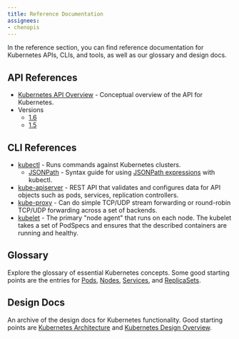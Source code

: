 ```yaml
---
title: Reference Documentation
assignees:
- chenopis
---
```


In the reference section, you can find reference documentation for Kubernetes APIs, CLIs, and tools, as well as our glossary and design docs. 

## API References

* [Kubernetes API Overview](/docs/concepts/overview/kubernetes-api/) - Conceptual overview of the API for Kubernetes.
* Versions
  * [1.6](/docs/api-reference/v1.6/)
  * [1.5](/docs/api-reference/v1.5/)

## CLI References

* [kubectl](/docs/user-guide/kubectl-overview/) - Runs commands against Kubernetes clusters.
    * [JSONPath](/docs/user-guide/jsonpath/) - Syntax     guide for using [JSONPath expressions](http://goessner.net/articles/JsonPath/) with kubectl.
* [kube-apiserver](/docs/admin/kube-apiserver/) - REST API that validates and configures data for API objects such as  pods, services, replication controllers.
* [kube-proxy](/docs/admin/kube-proxy/) - Can do simple TCP/UDP stream forwarding or round-robin TCP/UDP forwarding across a set of backends.
* [kubelet](/docs/admin/kubelet/) - The primary "node agent" that runs on each node. The kubelet takes a set of PodSpecs and ensures that the described containers are running and healthy.

## Glossary

Explore the glossary of essential Kubernetes concepts. Some good starting points are the entries for [Pods](/docs/concepts/workloads/pods/pod/), [Nodes](/docs/concepts/nodes/node/), [Services](/docs/concepts/services-networking/service/), and [ReplicaSets](/docs/concepts/workloads/controllers/replicaset/).

## Design Docs

An archive of the design docs for Kubernetes functionality. Good starting points are [Kubernetes Architecture](https://github.com/kubernetes/community/blob/master/contributors/design-proposals/architecture.md) and [Kubernetes Design Overview](https://github.com/kubernetes/kubernetes/tree/{{page.fullversion}}/docs/design).
